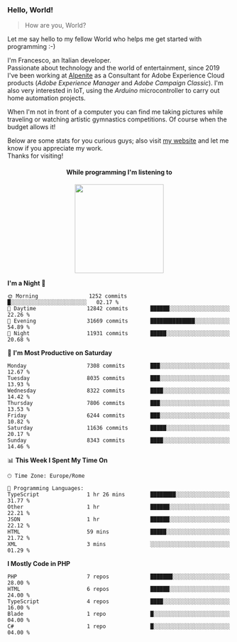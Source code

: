 ### Hello, World!

> How are you, World?

Let me say hello to my fellow World who helps me get started with programming :-)

I'm Francesco, an Italian developer.  
Passionate about technology and the world of entertainment, since 2019 I've been working at [Alpenite](https://www.alpenite.com) as a Consultant for Adobe Experience Cloud products (*Adobe Experience Manager* and *Adobe Campaign Classic*). I'm also very interested in IoT, using the *Arduino* microcontroller to carry out home automation projects.

When I'm not in front of a computer you can find me taking pictures while traveling or watching artistic gymnastics competitions. Of course when the budget allows it!

Below are some stats for you curious guys; also visit [my website](https://www.francescorega.eu) and let me know if you appreciate my work.  
Thanks for visiting!

<div align="center">
  <h4>While programming I'm listening to</h4>
  <a href="https://apps.francescorega.eu/now-playing/11147232609" target="_blank"><img src="https://apps.francescorega.eu/now-playing/11147232609" width="200"></a>
</div>

<!--START_SECTION:waka-->
**I'm a Night 🦉** 

```text
🌞 Morning                1252 commits        █░░░░░░░░░░░░░░░░░░░░░░░░   02.17 % 
🌆 Daytime                12842 commits       ██████░░░░░░░░░░░░░░░░░░░   22.26 % 
🌃 Evening                31669 commits       ██████████████░░░░░░░░░░░   54.89 % 
🌙 Night                  11931 commits       █████░░░░░░░░░░░░░░░░░░░░   20.68 % 
```
📅 **I'm Most Productive on Saturday** 

```text
Monday                   7308 commits        ███░░░░░░░░░░░░░░░░░░░░░░   12.67 % 
Tuesday                  8035 commits        ███░░░░░░░░░░░░░░░░░░░░░░   13.93 % 
Wednesday                8322 commits        ████░░░░░░░░░░░░░░░░░░░░░   14.42 % 
Thursday                 7806 commits        ███░░░░░░░░░░░░░░░░░░░░░░   13.53 % 
Friday                   6244 commits        ███░░░░░░░░░░░░░░░░░░░░░░   10.82 % 
Saturday                 11636 commits       █████░░░░░░░░░░░░░░░░░░░░   20.17 % 
Sunday                   8343 commits        ████░░░░░░░░░░░░░░░░░░░░░   14.46 % 
```


📊 **This Week I Spent My Time On** 

```text
🕑︎ Time Zone: Europe/Rome

💬 Programming Languages: 
TypeScript               1 hr 26 mins        ████████░░░░░░░░░░░░░░░░░   31.77 % 
Other                    1 hr                ██████░░░░░░░░░░░░░░░░░░░   22.21 % 
JSON                     1 hr                ██████░░░░░░░░░░░░░░░░░░░   22.12 % 
HTML                     59 mins             █████░░░░░░░░░░░░░░░░░░░░   21.72 % 
XML                      3 mins              ░░░░░░░░░░░░░░░░░░░░░░░░░   01.29 % 
```

**I Mostly Code in PHP** 

```text
PHP                      7 repos             ███████░░░░░░░░░░░░░░░░░░   28.00 % 
HTML                     6 repos             ██████░░░░░░░░░░░░░░░░░░░   24.00 % 
TypeScript               4 repos             ████░░░░░░░░░░░░░░░░░░░░░   16.00 % 
Blade                    1 repo              █░░░░░░░░░░░░░░░░░░░░░░░░   04.00 % 
C#                       1 repo              █░░░░░░░░░░░░░░░░░░░░░░░░   04.00 % 
```




<!--END_SECTION:waka-->
